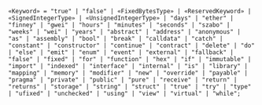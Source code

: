 <!-- This file is generated automatically by infrastructure scripts. Please don't edit by hand. -->

<!-- markdownlint-disable first-line-h1 -->

```{ .ebnf .slang-ebnf #Keyword }
«Keyword» = "true" | "false" | «FixedBytesType» | «ReservedKeyword» | «SignedIntegerType» | «UnsignedIntegerType» | "days" | "ether" | "finney" | "gwei" | "hours" | "minutes" | "seconds" | "szabo" | "weeks" | "wei" | "years" | "abstract" | "address" | "anonymous" | "as" | "assembly" | "bool" | "break" | "calldata" | "catch" | "constant" | "constructor" | "continue" | "contract" | "delete" | "do" | "else" | "emit" | "enum" | "event" | "external" | "fallback" | "false" | "fixed" | "for" | "function" | "hex" | "if" | "immutable" | "import" | "indexed" | "interface" | "internal" | "is" | "library" | "mapping" | "memory" | "modifier" | "new" | "override" | "payable" | "pragma" | "private" | "public" | "pure" | "receive" | "return" | "returns" | "storage" | "string" | "struct" | "true" | "try" | "type" | "ufixed" | "unchecked" | "using" | "view" | "virtual" | "while";
```
